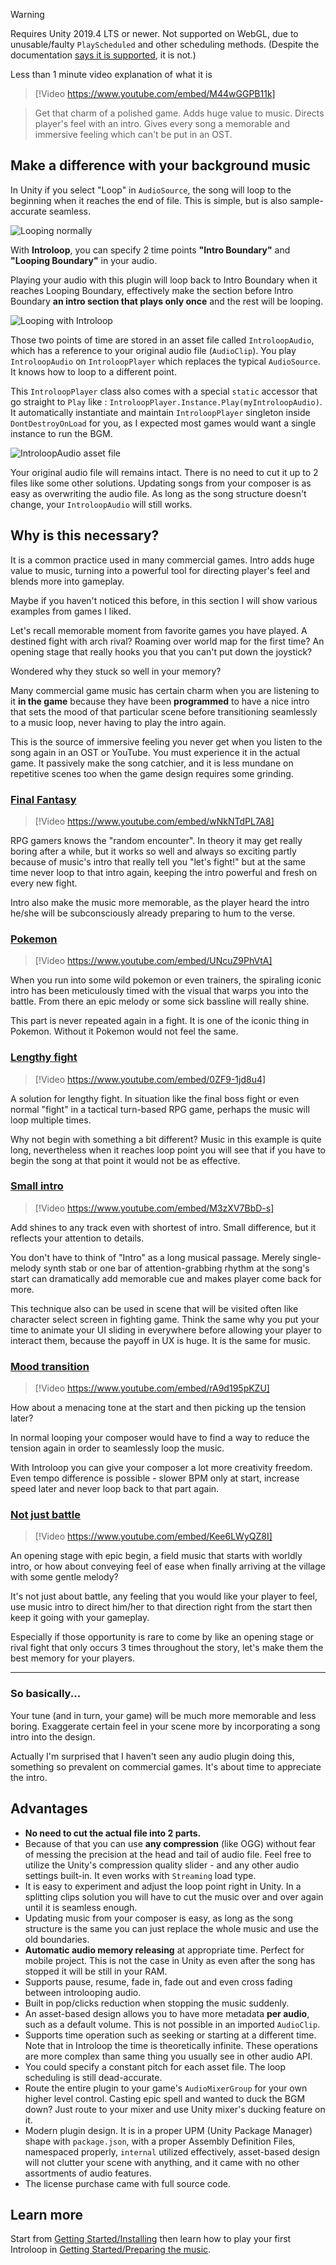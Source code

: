 > [!WARNING]
> Requires Unity 2019.4 LTS or newer. Not supported on WebGL, due to unusable/faulty `PlayScheduled` and other scheduling methods. (Despite the documentation [says it is supported](https://docs.unity3d.com/Manual/webgl-audio.html), it is not.)

Less than 1 minute video explanation of what it is

> [!Video https://www.youtube.com/embed/M44wGGPB11k]

<blockquote>
Get that charm of a polished game. Adds huge value to music. Directs player's feel with an intro. Gives every song a memorable and immersive feeling which can't be put in an OST.
</blockquote>

## Make a difference with your background music

In Unity if you select "Loop" in `AudioSource`, the song will loop to the beginning when it reaches the end of file. This is simple, but is also sample-accurate seamless.

![Looping normally](./images/loop-normal.png)

With **Introloop**, you can specify 2 time points **"Intro Boundary"** and **"Looping Boundary"** in your audio.

Playing your audio with this plugin will loop back to Intro Boundary when it reaches Looping Boundary, effectively make the section before Intro Boundary **an intro section that plays only once** and the rest will be looping.

![Looping with Introloop](./images/loop-introloop.png)

Those two points of time are stored in an asset file called `IntroloopAudio`, which has a reference to your original audio file (`AudioClip`). You play `IntroloopAudio` on `IntroloopPlayer` which replaces the typical `AudioSource`. It knows how to loop to a different point.

This `IntroloopPlayer` class also comes with a special `static` accessor that go straight to `Play` like : `IntroloopPlayer.Instance.Play(myIntroloopAudio)`. It automatically instantiate and maintain `IntroloopPlayer` singleton inside `DontDestroyOnLoad` for you, as I expected most games would want a single instance to run the BGM.

![IntroloopAudio asset file](./images/introloop-audio-set.png)

Your original audio file will remains intact. There is no need to cut it up to 2 files like some other solutions. Updating songs from your composer is as easy as overwriting the audio file. As long as the song structure doesn't change, your `IntroloopAudio` will still works.

## Why is this necessary?

It is a common practice used in many commercial games. Intro adds huge value to music, turning into a powerful tool for directing player's feel and blends more into gameplay.

Maybe if you haven't noticed this before, in this section I will show various examples from games I liked.

Let's recall memorable moment from favorite games you have played. A destined fight with arch rival? Roaming over world map for the first time? An opening stage that really hooks you that you can't put down the joystick?

Wondered why they stuck so well in your memory?

Many commercial game music has certain charm when you are listening to it **in the game** because they have been **programmed** to have a nice intro that sets the mood of that particular scene before transitioning seamlessly to a music loop, never having to play the intro again.

This is the source of immersive feeling you never get when you listen to the song again in an OST or YouTube. You must experience it in the actual game. It passively make the song catchier, and it is less mundane on repetitive scenes too when the game design requires some grinding.

### [Final Fantasy](#tab/ff)

> [!Video https://www.youtube.com/embed/wNkNTdPL7A8]

RPG gamers knows the "random encounter". In theory it may get really boring after a while, but it works so well and always so exciting partly because of music's intro that really tell you "let's fight!" but at the same time never loop to that intro again, keeping the intro powerful and fresh on every new fight.

Intro also make the music more memorable, as the player heard the intro he/she will be subconsciously already preparing to hum to the verse.

### [Pokemon](#tab/pokemon)

> [!Video https://www.youtube.com/embed/UNcuZ9PhVtA]

When you run into some wild pokemon or even trainers, the spiraling iconic intro has been meticulously timed with the visual that warps you into the battle. From there an epic melody or some sick bassline will really shine.

This part is never repeated again in a fight. It is one of the iconic thing in Pokemon. Without it Pokemon would not feel the same.

### [Lengthy fight](#tab/lengthy-fight)

> [!Video https://www.youtube.com/embed/0ZF9-1jd8u4]

A solution for lengthy fight. In situation like the final boss fight or even normal "fight" in a tactical turn-based RPG game, perhaps the music will loop multiple times.

Why not begin with something a bit different? Music in this example is quite long, nevertheless when it reaches loop point you will see that if you have to begin the song at that point it would not be as effective.

### [Small intro](#tab/small-intro)

> [!Video https://www.youtube.com/embed/M3zXV7BbD-s]

Add shines to any track even with shortest of intro. Small difference, but it reflects your attention to details.

You don't have to think of "Intro" as a long musical passage. Merely single-melody synth stab or one bar of attention-grabbing rhythm at the song's start can dramatically add memorable cue and makes player come back for more.

This technique also can be used in scene that will be visited often like character select screen in fighting game. Think the same why you put your time to animate your UI sliding in everywhere before allowing your player to interact them, because the payoff in UX is huge. It is the same for music.

### [Mood transition](#tab/mood-transition)

> [!Video https://www.youtube.com/embed/rA9d195pKZU]

How about a menacing tone at the start and then picking up the tension later?

In normal looping your composer would have to find a way to reduce the tension again in order to seamlessly loop the music.

With Introloop you can give your composer a lot more creativity freedom. Even tempo difference is possible - slower BPM only at start, increase speed later and never loop back to that part again.

### [Not just battle](#tab/not-just-battle)

> [!Video https://www.youtube.com/embed/Kee6LWyQZ8I]

An opening stage with epic begin, a field music that starts with worldly intro, or how about conveying feel of ease when finally arriving at the village with some gentle melody?

It's not just about battle, any feeling that you would like your player to feel, use music intro to direct him/her to that direction right from the start then keep it going with your gameplay.

Especially if those opportunity is rare to come by like an opening stage or rival fight that only occurs 3 times throughout the story, let's make them the best memory for your players.

***

### So basically...

Your tune (and in turn, your game) will be much more memorable and less boring. Exaggerate certain feel in your scene more by incorporating a song intro into the design.

Actually I'm surprised that I haven't seen any audio plugin doing this, something so prevalent on commercial games. It's about time to appreciate the intro.

## Advantages

- **No need to cut the actual file into 2 parts.**
- Because of that you can use **any compression** (like OGG) without fear of messing the precision at the head and tail of audio file. Feel free to utilize the Unity's compression quality slider - and any other audio settings built-in. It even works with `Streaming` load type.
- It is easy to experiment and adjust the loop point right in Unity. In a splitting clips solution you will have to cut the music over and over again until it is seamless enough.
- Updating music from your composer is easy, as long as the song structure is the same you can just replace the whole music and use the old boundaries.
- **Automatic audio memory releasing** at appropriate time. Perfect for mobile project. This is not the case in Unity as even after the song has stopped it will be still in your RAM.
- Supports pause, resume, fade in, fade out and even cross fading between introlooping audio.
- Built in pop/clicks reduction when stopping the music suddenly.
- An asset-based design allows you to have more metadata **per audio**, such as a default volume. This is not possible in an imported `AudioClip`.
- Supports time operation such as seeking or starting at a different time. Note that in Introloop the time is theoretically infinite. These operations are more complex than same thing you usually see in other audio API.
- You could specify a constant pitch for each asset file. The loop scheduling is still dead-accurate.
- Route the entire plugin to your game's `AudioMixerGroup` for your own higher level control. Casting epic spell and wanted to duck the BGM down? Just route to your mixer and use Unity mixer's ducking feature on it.
- Modern plugin design. It is in a proper UPM (Unity Package Manager) shape with `package.json`, with a proper Assembly Definition Files, namespaced properly, `internal` utilized effectively, asset-based design will not clutter your scene with anything, and it came with no other assortments of audio features.
- The license purchase came with full source code.

## Learn more

Start from [Getting Started/Installing](./getting-started/installing.md) then learn how to play your first Introloop in [Getting Started/Preparing the music](./getting-started/preparing-the-music.md).